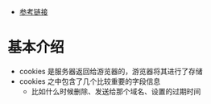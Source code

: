 - [参考链接](https://blog.csdn.net/zhangquan_zone/article/details/77627899?spm=1001.2101.3001.6650.1&utm_medium=distribute.pc_relevant.none-task-blog-2%7Edefault%7ECTRLIST%7ERate-1-77627899-blog-124009940.t5_download_50w&depth_1-utm_source=distribute.pc_relevant.none-task-blog-2%7Edefault%7ECTRLIST%7ERate-1-77627899-blog-124009940.t5_download_50w&utm_relevant_index=2)



# 基本介绍

- cookies 是服务器返回给游览器的，游览器将其进行了存储
- cookies 之中包含了几个比较重要的字段信息
  - 比如什么时候删除、发送给那个域名、设置的过期时间